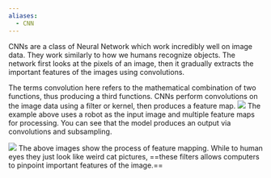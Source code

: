 ```yaml
---
aliases:
  - CNN
---
```

CNNs are a class of Neural Network which work incredibly well on image data. They work similarly to how we humans recognize objects. The network first looks at the pixels of an image, then it gradually extracts the important features of the images using convolutions.

The terms convolution here refers to the mathematical combination of two functions, thus producing a third functions. CNNs perform convolutions on the image data using a filter or kernel, then produces a feature map.
![](Images/1_jUP5jJMkJOYq-jCzsfXtow.webp)
The example above uses a robot as the input image and multiple feature maps for processing. You can see that the model produces an output via convolutions and subsampling.

![](Images/1_1rvRUPJcnhB3KsPYaiWJtQ.webp)
The above images show the process of feature mapping. While to human eyes they just look like weird cat pictures, ==these filters allows computers to pinpoint important features of the image.==
